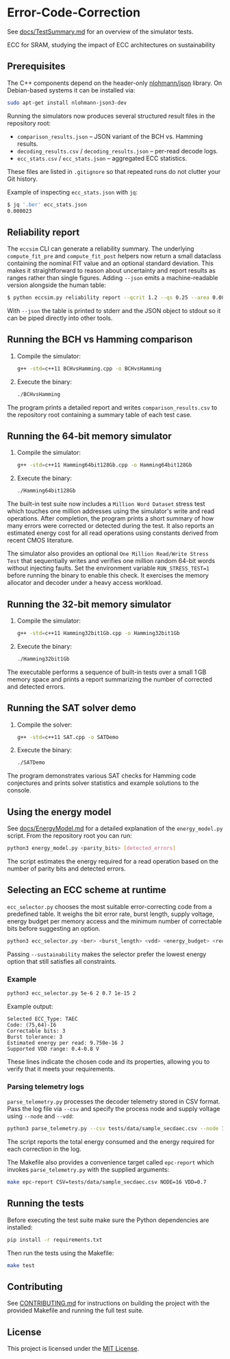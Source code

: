 # Error-Code-Correction

See [docs/TestSummary.md](docs/TestSummary.md) for an overview of the simulator tests.

ECC for SRAM, studying the impact of ECC architectures on sustainability

## Prerequisites

The C++ components depend on the header-only [nlohmann/json](https://github.com/nlohmann/json) library. On Debian-based systems it can be installed via:

```bash
sudo apt-get install nlohmann-json3-dev
```

Running the simulators now produces several structured result files in the
repository root:

- `comparison_results.json` – JSON variant of the BCH vs. Hamming results.
- `decoding_results.csv` / `decoding_results.json` – per-read decode logs.
- `ecc_stats.csv` / `ecc_stats.json` – aggregated ECC statistics.

These files are listed in `.gitignore` so that repeated runs do not clutter
your Git history.

Example of inspecting `ecc_stats.json` with `jq`:

```bash
$ jq '.ber' ecc_stats.json
0.000023
```

## Reliability report

The `eccsim` CLI can generate a reliability summary. The underlying
`compute_fit_pre` and `compute_fit_post` helpers now return a small dataclass
containing the nominal FIT value and an optional standard deviation. This makes
it straightforward to reason about uncertainty and report results as ranges
rather than single figures. Adding `--json` emits a machine-readable version
alongside the human table:

```bash
$ python eccsim.py reliability report --qcrit 1.2 --qs 0.25 --area 0.08 --flux-rel 1 --json
```

With `--json` the table is printed to stderr and the JSON object to stdout so it
can be piped directly into other tools.

## Running the BCH vs Hamming comparison

1. Compile the simulator:

   ```bash
   g++ -std=c++11 BCHvsHamming.cpp -o BCHvsHamming
   ```

2. Execute the binary:

   ```bash
   ./BCHvsHamming
   ```

The program prints a detailed report and writes `comparison_results.csv`
to the repository root containing a summary table of each test case.

## Running the 64-bit memory simulator

1. Compile the simulator:

   ```bash
   g++ -std=c++11 Hamming64bit128Gb.cpp -o Hamming64bit128Gb
   ```

2. Execute the binary:

   ```bash
   ./Hamming64bit128Gb
   ```

The built-in test suite now includes a `Million Word Dataset` stress test
which touches one million addresses using the simulator's write and read
operations. After completion, the program prints a short summary of how many
errors were corrected or detected during the test.
It also reports an estimated energy cost for all read operations using
constants derived from recent CMOS literature.

The simulator also provides an optional `One Million Read/Write Stress Test`
that sequentially writes and verifies one million random 64-bit words
without injecting faults. Set the environment variable `RUN_STRESS_TEST=1`
before running the binary to enable this check. It exercises the memory
allocator and decoder under a heavy access workload.

## Running the 32-bit memory simulator

1. Compile the simulator:

   ```bash
   g++ -std=c++11 Hamming32bit1Gb.cpp -o Hamming32bit1Gb
   ```

2. Execute the binary:

   ```bash
   ./Hamming32bit1Gb
   ```

The executable performs a sequence of built-in tests over a small 1 GB memory
space and prints a report summarizing the number of corrected and detected
errors.

## Running the SAT solver demo

1. Compile the solver:

   ```bash
   g++ -std=c++11 SAT.cpp -o SATDemo
   ```

2. Execute the binary:

   ```bash
   ./SATDemo
   ```

The program demonstrates various SAT checks for Hamming code conjectures and
prints solver statistics and example solutions to the console.

## Using the energy model

See [docs/EnergyModel.md](docs/EnergyModel.md) for a detailed explanation of the
`energy_model.py` script. From the repository root you can run:

```bash
python3 energy_model.py <parity_bits> [detected_errors]
```

The script estimates the energy required for a read operation based on the
number of parity bits and detected errors.

## Selecting an ECC scheme at runtime

`ecc_selector.py` chooses the most suitable error-correcting code from a
predefined table. It weighs the bit error rate, burst length, supply voltage,
energy budget per memory access and the minimum number of correctable bits
before suggesting an option.

```bash
python3 ecc_selector.py <ber> <burst_length> <vdd> <energy_budget> <required_bits> [--sustainability]
```

Passing `--sustainability` makes the selector prefer the lowest energy option
that still satisfies all constraints.

### Example

```bash
python3 ecc_selector.py 5e-6 2 0.7 1e-15 2
```

Example output:

```
Selected ECC_Type: TAEC
Code: (75,64)-I6
Correctable bits: 3
Burst tolerance: 3
Estimated energy per read: 9.750e-16 J
Supported VDD range: 0.4-0.8 V
```

These lines indicate the chosen code and its properties, allowing you to verify
that it meets your requirements.

### Parsing telemetry logs

`parse_telemetry.py` processes the decoder telemetry stored in CSV format. Pass
the log file via `--csv` and specify the process node and supply voltage using
`--node` and `--vdd`:

```bash
python3 parse_telemetry.py --csv tests/data/sample_secdaec.csv --node 16 --vdd 0.7
```

The script reports the total energy consumed and the energy required for each
correction in the log.

The Makefile also provides a convenience target called `epc-report` which
invokes `parse_telemetry.py` with the supplied arguments:

```bash
make epc-report CSV=tests/data/sample_secdaec.csv NODE=16 VDD=0.7
```

## Running the tests

Before executing the test suite make sure the Python dependencies are
installed:

```bash
pip install -r requirements.txt
```

Then run the tests using the Makefile:

```bash
make test
```

## Contributing

See [CONTRIBUTING.md](CONTRIBUTING.md) for instructions on building the
project with the provided Makefile and running the full test suite.

## License

This project is licensed under the [MIT License](LICENSE).
